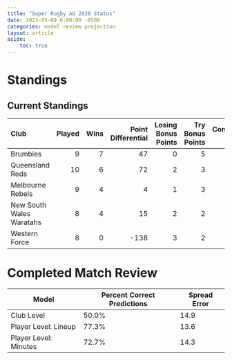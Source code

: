 ```yaml
---  
title: "Super Rugby AU 2020 Status"  
date: 2023-05-09 6:00:00 -0500  
categories: model review projection  
layout: article  
aside:  
    toc: true  
---
```

# Standings

## Current Standings


| Club                     |   Played |   Wins |   Point Differential |   Losing Bonus Points |   Try Bonus Points |   Competition Points |
|:-------------------------|---------:|-------:|---------------------:|----------------------:|-------------------:|---------------------:|
| Brumbies                 |        9 |      7 |                   47 |                     0 |                  5 |                   33 |
| Queensland Reds          |       10 |      6 |                   72 |                     2 |                  3 |                   31 |
| Melbourne Rebels         |        9 |      4 |                    4 |                     1 |                  3 |                   22 |
| New South Wales Waratahs |        8 |      4 |                   15 |                     2 |                  2 |                   20 |
| Western Force            |        8 |      0 |                 -138 |                     3 |                  2 |                    5 |



# Completed Match Review


| Model | Percent Correct Predictions | Spread Error |
| ------ | ------ | ------ |
| Club Level | 50.0% | 14.9 |
| Player Level: Lineup | 77.3% | 13.6 |
| Player Level: Minutes | 72.7% | 14.3 |


